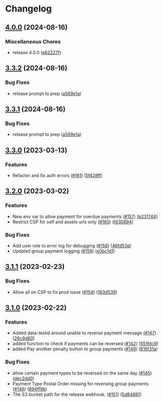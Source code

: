 # Changelog

## [4.0.0](https://github.com/dvsa/rsp-internal-portal/compare/v3.3.2...v4.0.0) (2024-08-16)


### Miscellaneous Chores

* release 4.0.0 ([e62227f](https://github.com/dvsa/rsp-internal-portal/commit/e62227fc808db9312ba72483e260f0c7d56499bf))

## [3.3.2](https://github.com/dvsa/rsp-internal-portal/compare/v3.3.1...v3.3.2) (2024-08-16)


### Bug Fixes

* release prompt to prep ([a569e1a](https://github.com/dvsa/rsp-internal-portal/commit/a569e1a1389ea6049e78d9b80afe40a6cddb36af))

## [3.3.1](https://github.com/dvsa/rsp-internal-portal/compare/v3.3.0...v3.3.1) (2024-08-16)


### Bug Fixes

* release prompt to prep ([a569e1a](https://github.com/dvsa/rsp-internal-portal/commit/a569e1a1389ea6049e78d9b80afe40a6cddb36af))

## [3.3.0](https://github.com/dvsa/rsp-internal-portal/compare/v3.2.0...v3.3.0) (2023-03-13)


### Features

* Refactor and fix auth errors ([#161](https://github.com/dvsa/rsp-internal-portal/issues/161)) ([5f428ff](https://github.com/dvsa/rsp-internal-portal/commit/5f428ffcaefa5506fa0c1d9c886ed1c2f7987128))

## [3.2.0](https://github.com/dvsa/rsp-internal-portal/compare/v3.1.1...v3.2.0) (2023-03-02)


### Features

* New env var to allow payment for overdue payments ([#157](https://github.com/dvsa/rsp-internal-portal/issues/157)) ([b231744](https://github.com/dvsa/rsp-internal-portal/commit/b231744911fb248eee5de88652147b84896faf4d))
* Restrict CSP for self and assets urls only ([#160](https://github.com/dvsa/rsp-internal-portal/issues/160)) ([f430694](https://github.com/dvsa/rsp-internal-portal/commit/f43069465deed93ba2bb39cbd7cd0d627e2738cf))


### Bug Fixes

* Add user role to error log for debugging ([#156](https://github.com/dvsa/rsp-internal-portal/issues/156)) ([46fd53d](https://github.com/dvsa/rsp-internal-portal/commit/46fd53d77d72c3b82c501a20fec1d80cdccc2082))
* Updated group payment logging ([#159](https://github.com/dvsa/rsp-internal-portal/issues/159)) ([e0bc1d1](https://github.com/dvsa/rsp-internal-portal/commit/e0bc1d1a9ae3dd99354133560d9ee8165b4517ac))

## [3.1.1](https://github.com/dvsa/rsp-internal-portal/compare/v3.1.0...v3.1.1) (2023-02-23)


### Bug Fixes

* Allow all on CSP to fix prod issue ([#154](https://github.com/dvsa/rsp-internal-portal/issues/154)) ([163d539](https://github.com/dvsa/rsp-internal-portal/commit/163d5393c6a996d9cdaae47348d292aeaa128aa8))

## [3.1.0](https://github.com/dvsa/rsp-internal-portal/compare/v3.0.0...v3.1.0) (2023-02-22)


### Features

* Added data-testid around unable to reverse payment message ([#147](https://github.com/dvsa/rsp-internal-portal/issues/147)) ([26c9d60](https://github.com/dvsa/rsp-internal-portal/commit/26c9d6071ceb37fad47bdb649a67805b9efd8883))
* added function to check if payments can be reversed ([#142](https://github.com/dvsa/rsp-internal-portal/issues/142)) ([551fdc9](https://github.com/dvsa/rsp-internal-portal/commit/551fdc940296d33a2de3812e8314fc0587e32d65))
* added Pay another penalty button to group payments ([#149](https://github.com/dvsa/rsp-internal-portal/issues/149)) ([816f31a](https://github.com/dvsa/rsp-internal-portal/commit/816f31a2b5252c70a24c539321c2481d5e7b0697))


### Bug Fixes

* allow certain payment types to be reversed on the same day ([#145](https://github.com/dvsa/rsp-internal-portal/issues/145)) ([dec2dd0](https://github.com/dvsa/rsp-internal-portal/commit/dec2dd0dae5f7175fdfe3e9463fe0105b8970bf7))
* Payment Type Postal Order missing for reversing group payments ([#146](https://github.com/dvsa/rsp-internal-portal/issues/146)) ([894ff9b](https://github.com/dvsa/rsp-internal-portal/commit/894ff9bea7e4366ecaf271813ca6b0762ea4572b))
* The S3 bucket path for the release webhook.  ([#151](https://github.com/dvsa/rsp-internal-portal/issues/151)) ([5d84891](https://github.com/dvsa/rsp-internal-portal/commit/5d84891d416fd0c33b65451a84f77c75432a8daa))
